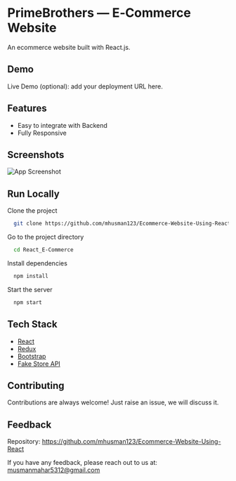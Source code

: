 # PrimeBrothers — E‑Commerce Website

An ecommerce website built with React.js.


## Demo

Live Demo (optional): add your deployment URL here.

## Features

- Easy to integrate with Backend
- Fully Responsive


## Screenshots

![App Screenshot](https://i.ibb.co/fQ293tm/image.png)



## Run Locally

Clone the project

```bash
  git clone https://github.com/mhusman123/Ecommerce-Website-Using-React.git
```

Go to the project directory

```bash
  cd React_E-Commerce
```

Install dependencies

```bash
  npm install
```

Start the server

```bash
  npm start
```



## Tech Stack

* [React](https://reactjs.org/)
* [Redux](https://redux.js.org/)
* [Bootstrap](https://getbootstrap.com/)
* [Fake Store API](https://fakestoreapi.com/)

## Contributing

Contributions are always welcome!
Just raise an issue, we will discuss it.


## Feedback

Repository: https://github.com/mhusman123/Ecommerce-Website-Using-React

If you have any feedback, please reach out to us at: musmanmahar5312@gmail.com



